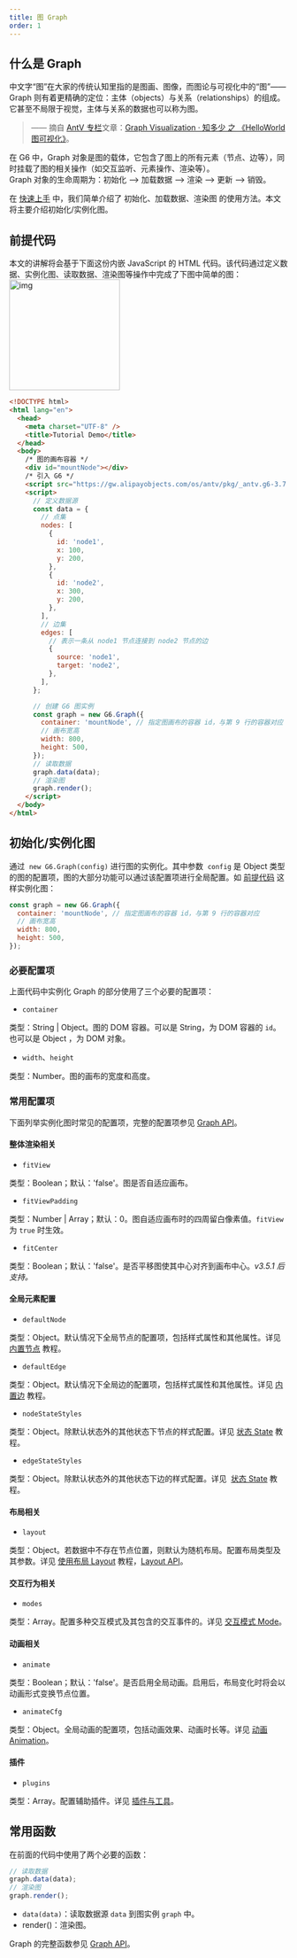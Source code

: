 ```yaml
---
title: 图 Graph
order: 1
---
```


## 什么是 Graph

中文字“图”在大家的传统认知里指的是图画、图像，而图论与可视化中的“图”—— Graph 则有着更精确的定位：主体（objects）与关系（relationships）的组成。它甚至不局限于视觉，主体与关系的数据也可以称为图。<br />

> —— 摘自 <a href='https://zhuanlan.zhihu.com/aiux-antv' target='_blank'>AntV 专栏</a>文章：<a href='https://zhuanlan.zhihu.com/p/83685690' target='_blank'>Graph Visualization · 知多少 之 《HelloWorld 图可视化》</a>。

在 G6 中，Graph 对象是图的载体，它包含了图上的所有元素（节点、边等），同时挂载了图的相关操作（如交互监听、元素操作、渲染等）。<br />Graph 对象的生命周期为：初始化 —> 加载数据 —> 渲染 —> 更新 —> 销毁。

在 [快速上手](/zh/docs/manual/getting-started) 中，我们简单介绍了 初始化、加载数据、渲染图 的使用方法。本文将主要介绍初始化/实例化图。

## 前提代码

本文的讲解将会基于下面这份内嵌 JavaScript 的 HTML 代码。该代码通过定义数据、实例化图、读取数据、渲染图等操作中完成了下图中简单的图：<br /> <img src='https://gw.alipayobjects.com/mdn/rms_f8c6a0/afts/img/A*Lo6lT7SrhB8AAAAAAAAAAABkARQnAQ' width='200' alt='img'/>

```html
<!DOCTYPE html>
<html lang="en">
  <head>
    <meta charset="UTF-8" />
    <title>Tutorial Demo</title>
  </head>
  <body>
    /* 图的画布容器 */
    <div id="mountNode"></div>
    /* 引入 G6 */
    <script src="https://gw.alipayobjects.com/os/antv/pkg/_antv.g6-3.7.1/dist/g6.min.js"></script>
    <script>
      // 定义数据源
      const data = {
        // 点集
        nodes: [
          {
            id: 'node1',
            x: 100,
            y: 200,
          },
          {
            id: 'node2',
            x: 300,
            y: 200,
          },
        ],
        // 边集
        edges: [
          // 表示一条从 node1 节点连接到 node2 节点的边
          {
            source: 'node1',
            target: 'node2',
          },
        ],
      };

      // 创建 G6 图实例
      const graph = new G6.Graph({
        container: 'mountNode', // 指定图画布的容器 id，与第 9 行的容器对应
        // 画布宽高
        width: 800,
        height: 500,
      });
      // 读取数据
      graph.data(data);
      // 渲染图
      graph.render();
    </script>
  </body>
</html>
```

## 初始化/实例化图

通过  `new G6.Graph(config)` 进行图的实例化。其中参数  `config` 是 Object 类型的图的配置项，图的大部分功能可以通过该配置项进行全局配置。如 [前提代码](#前提代码) 这样实例化图：

```javascript
const graph = new G6.Graph({
  container: 'mountNode', // 指定图画布的容器 id，与第 9 行的容器对应
  // 画布宽高
  width: 800,
  height: 500,
});
```

### 必要配置项

上面代码中实例化 Graph 的部分使用了三个必要的配置项：

- `container`

类型：String | Object。图的 DOM 容器。可以是 String，为 DOM 容器的 `id`。也可以是 Object ，为 DOM 对象。

- `width`、`height`

类型：Number。图的画布的宽度和高度。

### 常用配置项

下面列举实例化图时常见的配置项，完整的配置项参见 [Graph API](/zh/docs/api/Graph)。

#### 整体渲染相关

- `fitView`

类型：Boolean；默认：'false'。图是否自适应画布。

- `fitViewPadding`

类型：Number | Array；默认：0。图自适应画布时的四周留白像素值。`fitView` 为 `true` 时生效。

- `fitCenter`

类型：Boolean；默认：'false'。是否平移图使其中心对齐到画布中心。_v3.5.1 后支持。_

#### 全局元素配置

- `defaultNode`

类型：Object。默认情况下全局节点的配置项，包括样式属性和其他属性。详见 [内置节点](/zh/docs/manual/middle/elements/nodes/defaultNode) 教程。

- `defaultEdge`

类型：Object。默认情况下全局边的配置项，包括样式属性和其他属性。详见 [内置边](/zh/docs/manual/middle/elements/edges/defaultEdge) 教程。

- `nodeStateStyles`

类型：Object。除默认状态外的其他状态下节点的样式配置。详见 [状态 State](/zh/docs/manual/middle/states/state) 教程。

- `edgeStateStyles`

类型：Object。除默认状态外的其他状态下边的样式配置。详见  [状态 State](/zh/docs/manual/middle/states/state) 教程。

#### 布局相关

- `layout`

类型：Object。若数据中不存在节点位置，则默认为随机布局。配置布局类型及其参数。详见 [使用布局 Layout](/zh/docs/manual/middle/layout) 教程，[Layout API](/zh/docs/api/layout/Layout)。

#### 交互行为相关

- `modes`

类型：Array。配置多种交互模式及其包含的交互事件的。详见 [交互模式 Mode](/zh/docs/manual/middle/states/mode)。

#### 动画相关

- `animate`

类型：Boolean；默认：'false'。是否启用全局动画。启用后，布局变化时将会以动画形式变换节点位置。

- `animateCfg`

类型：Object。全局动画的配置项，包括动画效果、动画时长等。详见 [动画 Animation](/zh/docs/manual/advanced/animation)。

#### 插件

- `plugins`

类型：Array。配置辅助插件。详见 [插件与工具](/zh/docs/manual/tutorial/plugins)。

## 常用函数

在前面的代码中使用了两个必要的函数：

```javascript
// 读取数据
graph.data(data);
// 渲染图
graph.render();
```

- `data(data)`：读取数据源 `data` 到图实例 `graph` 中。
- render()：渲染图。

Graph 的完整函数参见 [Graph API](/zh/docs/api/Graph)。
